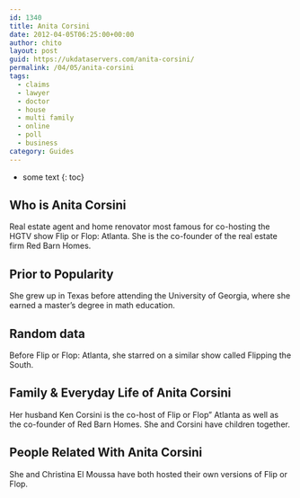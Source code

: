 ```yaml
---
id: 1340
title: Anita Corsini
date: 2012-04-05T06:25:00+00:00
author: chito
layout: post
guid: https://ukdataservers.com/anita-corsini/
permalink: /04/05/anita-corsini
tags:
  - claims
  - lawyer
  - doctor
  - house
  - multi family
  - online
  - poll
  - business
category: Guides
---
```


* some text
{: toc}


## Who is  Anita Corsini
                  
                  
                  
Real estate agent and home renovator most famous for co-hosting the HGTV show Flip or Flop: Atlanta. She is the co-founder of the real estate firm Red Barn Homes. 
                  
                
                
                
## Prior to Popularity 
                  
                  
                  
She grew up in Texas before attending the University of Georgia, where she earned a master&#8217;s degree in math education. 
                  
                
                
                
## Random data 
                  
                  
                  
Before Flip or Flop: Atlanta, she starred on a similar show called Flipping the South.
                  
                
                
                
## Family & Everyday Life of Anita Corsini
                  
                  
                  
Her husband Ken Corsini is the co-host of Flip or Flop&#8221; Atlanta as well as the co-founder of Red Barn Homes. She and Corsini have children together.
                  
                
                
                
## People Related With  Anita Corsini
                  
                  
                  
She and Christina El Moussa have both hosted their own versions of Flip or Flop.
                  
                
              
            
          
          
          
    
    
  
